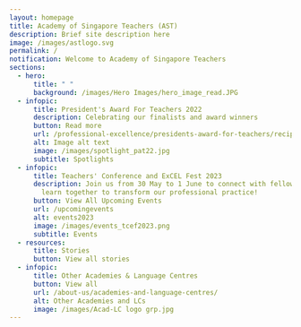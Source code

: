```yaml
---
layout: homepage
title: Academy of Singapore Teachers (AST)
description: Brief site description here
image: /images/astlogo.svg
permalink: /
notification: Welcome to Academy of Singapore Teachers
sections:
  - hero:
      title: " "
      background: /images/Hero Images/hero_image_read.JPG
  - infopic:
      title: President's Award For Teachers 2022
      description: Celebrating our finalists and award winners
      button: Read more
      url: /professional-excellence/presidents-award-for-teachers/recipients-and-finalists/
      alt: Image alt text
      image: /images/spotlight_pat22.jpg
      subtitle: Spotlights
  - infopic:
      title: Teachers' Conference and ExCEL Fest 2023
      description: Join us from 30 May to 1 June to connect with fellow educators and
        learn together to transform our professional practice!
      button: View All Upcoming Events
      url: /upcomingevents
      alt: events2023
      image: /images/events_tcef2023.png
      subtitle: Events
  - resources:
      title: Stories
      button: View all stories
  - infopic:
      title: Other Academies & Language Centres
      button: View all
      url: /about-us/academies-and-language-centres/
      alt: Other Academies and LCs
      image: /images/Acad-LC logo grp.jpg
---
```

